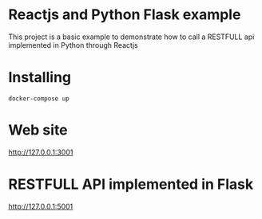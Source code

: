 # Reactjs and Python Flask example

This project is a basic example to demonstrate how to call a RESTFULL api implemented in Python
through Reactjs

# Installing

```docker
docker-compose up
```

# Web site

http://127.0.0.1:3001

# RESTFULL API implemented in Flask

http://127.0.0.1:5001
